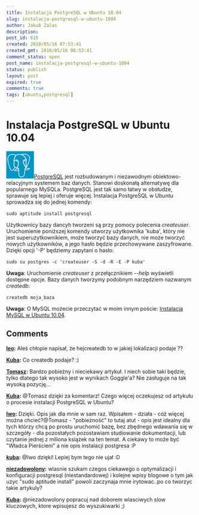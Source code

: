 ```yaml
---
title: Instalacja PostgreSQL w Ubuntu 10.04
slug: instalacja-postgresql-w-ubuntu-1004
author: Jakub Zalas
description: 
post_id: 615
created: 2010/05/16 07:53:41
created_gmt: 2010/05/16 06:53:41
comment_status: open
post_name: instalacja-postgresql-w-ubuntu-1004
status: publish
layout: post
expired: true
comments: true
tags: [ubuntu,postgresql]
---
```


<!--PostgreSQL jest rozbudowanym i niezawodnym obiektowo-relacyjnym systemem baz danych. Stanowi doskonałą alternatywę dla popularnego MySQLa. PostgreSQL jest tak samo łatwy w obsłudze, sprawuje się lepiej i oferuje więcej.-->

# Instalacja PostgreSQL w Ubuntu 10.04

![PostgreSQL](/uploads/wp//2010/05/postgresql.png)[PostgreSQL](http://www.postgresql.org/) jest rozbudowanym i niezawodnym obiektowo-relacyjnym systemem baz danych. Stanowi doskonałą alternatywę dla popularnego MySQLa. PostgreSQL jest tak samo łatwy w obsłudze, sprawuje się lepiej i oferuje więcej. Instalacja PostgreSQL w Ubuntu sprowadza się do jednej komendy: 
    
    
    sudo aptitude install postgresql

Użytkownicy bazy dancyh tworzeni są przy pomocy polecenia _createuser_. Uruchomienie poniższej komendy utworzy użytkownika 'kuba', który nie jest superużytkownikiem, może tworzyć bazy danych, nie może tworzyć nowych użytkowników, a jego hasło będzie przechowywane zaszyfrowane. Dzięki opcji '-P' będziemy zapytani o hasło: 
    
    
    sudo su postgres -c 'createuser -S -d -R -E -P kuba'

**Uwaga**: Uruchomienie _createuser_ z przełącznikiem _\--help_ wyświetli dostępne opcje. Bazy danych tworzymy podobnym narzędziem nazwanym _createdb_: 
    
    
    createdb moja_baza

**Uwaga**: O MySQL możecie przeczytać w moim innym poście: [Instalacja MySQL w Ubuntu 10.04](/instalacja-mysql-w-ubuntu-1004).

## Comments

**[leo](#3015 "2011-01-27 04:38:18"):** Aleś chłopie napisał, że hejcreatedb to w jakiej lokalizacji podaje ??

**[Kuba](#3016 "2011-01-28 07:32:10"):** Co createdb podaje? :)

**[Tomasz](#3022 "2011-02-13 23:31:13"):** Bardzo pobieżny i nieciekawy artykuł. I niech sobie taki będzie, tylko dlatego tak wysoko jest w wynikach Goggle'a? Nie zasługuje na tak wysoką pozycję...

**[Kuba](#3025 "2011-02-14 08:29:05"):** @Tomasz dzięki za komentarz! Czego więcej oczekujesz od artykułu o procesie instalacji PostgreSQL w Ubuntu?

**[Iwo](#3082 "2012-01-17 07:42:11"):** Dzięki. Opis jak dla mnie w sam raz. Wpisałem - działa - cóż więcej można chcieć?@Tomasz - "pobieżność" to tutaj atut - opis jest idealny dla tych którzy chcą po prostu uruchomić bazę, bez zbędnego wdawania się w szczegóły - dla pozostałych pozostawiam studiowanie dokumentacji, lub czytanie jednej z miliona książek na ten temat. A ciekawy to może być "Władca Pierścieni" a nie opis instalacji postgresa :P

**[kuba](#3083 "2012-01-20 15:59:57"):** @Iwo dzięki! Lepiej bym tego nie ujał :D

**[niezadowolony](#3085 "2012-02-23 11:23:12"):** wlasnie szukam czegos ciekawego o optymalizacji i konfiguracji postgresql (niestandardowej) i kolejne wpisy blogowe o tym jak uzyc "sudo aptitude install" powoli zaczynaja mnie irytowac..po co tworzyc takie artykuly?

**[Kuba](#3086 "2012-03-03 01:13:15"):** @niezadowolony popracuj nad doborem wlasciwych slow kluczowych, ktore wpisujesz do wyszukiwarki ;)

